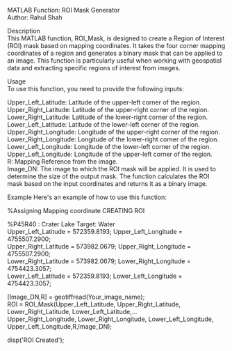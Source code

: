 MATLAB Function: ROI Mask Generator  <br>
Author: Rahul Shah  <br>

Description  <br>
This MATLAB function, ROI_Mask, is designed to create a Region of Interest (ROI) mask based on mapping coordinates. 
It takes the four corner mapping coordinates of a region and generates a binary mask that can be applied to an image. 
This function is particularly useful when working with geospatial data and extracting specific regions of interest from images.  <br>

Usage  <br>
To use this function, you need to provide the following inputs:

Upper_Left_Latitude: Latitude of the upper-left corner of the region.  <br>
Upper_Right_Latitude: Latitude of the upper-right corner of the region.  <br>
Lower_Right_Latitude: Latitude of the lower-right corner of the region.  <br>
Lower_Left_Latitude: Latitude of the lower-left corner of the region.  <br>
Upper_Right_Longitude: Longitude of the upper-right corner of the region.  <br>
Lower_Right_Longitude: Longitude of the lower-right corner of the region.  <br>
Lower_Left_Longitude: Longitude of the lower-left corner of the region.  <br>
Upper_Left_Longitude: Longitude of the upper-left corner of the region.  <br>
R: Mapping Reference from the image.  <br>
Image_DN: The image to which the ROI mask will be applied. It is used to determine the size of the output mask.
The function calculates the ROI mask based on the input coordinates and returns it as a binary image.

Example
Here's an example of how to use this function:

%Assigning Mapping coordinate CREATING ROI

%P45R40 : Crater Lake Target: Water  <br>
Upper_Left_Latitude =  572359.8193; Upper_Left_Longitude = 4755507.2900;  <br>
Upper_Right_Latitude = 573982.0679; Upper_Right_Longitude = 4755507.2900;  <br>
Lower_Right_Latitude = 573982.0679; Lower_Right_Longitude = 4754423.3057;  <br>
Lower_Left_Latitude = 572359.8193; Lower_Left_Longitude = 4754423.3057;  <br>

[Image_DN,R] = geotiffread(Your_image_name);   <br>
ROI = ROI_Mask(Upper_Left_Latitude, Upper_Right_Latitude, Lower_Right_Latitude, Lower_Left_Latitude,...  <br>
                Upper_Right_Longitude, Lower_Right_Longitude, Lower_Left_Longitude, Upper_Left_Longitude,R,Image_DN);  <br>

disp('ROI Created');
